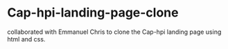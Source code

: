 # Cap-hpi-landing-page-clone
collaborated with Emmanuel Chris to clone the Cap-hpi landing page using html and css.
